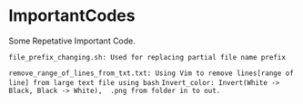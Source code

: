 # ImportantCodes
Some Repetative Important Code.

```file_prefix_changing.sh: Used for replacing partial file name prefix```

```remove_range_of_lines_from_txt.txt: Using Vim to remove lines[range of line] from large text file using bash```
```Invert_color: Invert(White -> Black, Black -> White),  .png from folder in to out. ```
